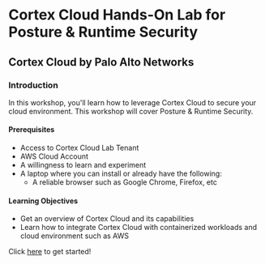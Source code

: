 
# Cortex Cloud Hands-On Lab for Posture & Runtime Security
## Cortex Cloud by Palo Alto Networks

### Introduction
In this workshop, you'll learn how to leverage Cortex Cloud to secure your cloud environment. This workshop will cover Posture & Runtime Security.

#### Prerequisites
* Access to Cortex Cloud Lab Tenant
* AWS Cloud Account
* A willingness to learn and experiment
* A laptop where you can install or already have the following:
  * A reliable browser such as Google Chrome, Firefox, etc

#### Learning Objectives
* Get an overview of Cortex Cloud and its capabilities
* Learn how to integrate Cortex Cloud with containerized workloads and cloud environment such as AWS

Click [here](/01-AWSCloudShell.md) to get started!